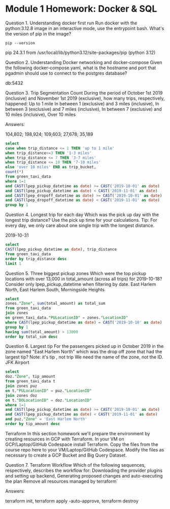 # Module 1 Homework: Docker & SQL
Question 1. Understanding docker first run
Run docker with the python:3.12.8 image in an interactive mode, use the entrypoint bash.
What's the version of pip in the image?

`pip --version`

pip 24.3.1 from /usr/local/lib/python3.12/site-packages/pip (python 3.12)


Question 2. Understanding Docker networking and docker-compose
Given the following docker-compose.yaml, what is the hostname and port that pgadmin should use to connect to the postgres database?

db:5432

Question 3. Trip Segmentation Count
During the period of October 1st 2019 (inclusive) and November 1st 2019 (exclusive), how many trips, respectively, happened:
Up to 1 mile
In between 1 (exclusive) and 3 miles (inclusive),
In between 3 (exclusive) and 7 miles (inclusive),
In between 7 (exclusive) and 10 miles (inclusive),
Over 10 miles

Answers:

104,802; 198,924; 109,603; 27,678; 35,189

```sql
select 
case when trip_distance <= 1 THEN 'up to 1 mile'
when trip_distance<=3 THEN '1-3 miles'
when trip_distance <= 7 THEN '3-7 miles'
when trip_distance <= 10 THEN '7-10 miles'
else 'over 10 miles' END as trip_bucket,
count(*)
from green_taxi_data
where 1=1
and CAST(lpep_pickup_datetime as date) >= CAST('2019-10-01' as date)
and CAST(lpep_pickup_datetime as date) < CAST('2019-11-01' as date)
and CAST(lpep_dropoff_datetime as date) >= CAST('2019-10-01' as date)
and CAST(lpep_dropoff_datetime as date) < CAST('2019-11-01' as date)
group by 1
```

Question 4. Longest trip for each day
Which was the pick up day with the longest trip distance? Use the pick up time for your calculations.
Tip: For every day, we only care about one single trip with the longest distance.

2019-10-31



```sql
select 
CAST(lpep_pickup_datetime as date), trip_distance
from green_taxi_data
order by trip_distance desc
limit 1
```

Question 5. Three biggest pickup zones
Which were the top pickup locations with over 13,000 in total_amount (across all trips) for 2019-10-18?
Consider only lpep_pickup_datetime when filtering by date.
East Harlem North, East Harlem South, Morningside Heights

```sql
select 
zones."Zone", sum(total_amount) as total_sum
from green_taxi_data
join zones
on green_taxi_data."PULocationID" = zones."LocationID"
where CAST(lpep_pickup_datetime as date) = CAST('2019-10-18' as date)
group by 1
having sum(total_amount) > 13000
order by total_sum desc
```

Question 6. Largest tip
For the passengers picked up in October 2019 in the zone named "East Harlem North" which was the drop off zone that had the largest tip?
Note: it's tip , not trip
We need the name of the zone, not the ID.
JFK Airport

```sql
select 
doz."Zone", tip_amount
from green_taxi_data t
join zones puz
on t."PULocationID" = puz."LocationID"
join zones doz
on t."DOLocationID" = doz."LocationID"
where 1=1
and CAST(lpep_pickup_datetime as date) >= CAST('2019-10-01' as date)
and CAST(lpep_pickup_datetime as date) < CAST('2019-11-01' as date)
and puz."Zone" = 'East Harlem North'
order by tip_amount desc
```

Terraform
In this section homework we'll prepare the environment by creating resources in GCP with Terraform.
In your VM on GCP/Laptop/GitHub Codespace install Terraform. Copy the files from the course repo here to your VM/Laptop/GitHub Codespace.
Modify the files as necessary to create a GCP Bucket and Big Query Dataset.

Question 7. Terraform Workflow
Which of the following sequences, respectively, describes the workflow for:
Downloading the provider plugins and setting up backend,
Generating proposed changes and auto-executing the plan
Remove all resources managed by terraform`

Answers:

terraform init, terraform apply -auto-approve, terraform destroy

